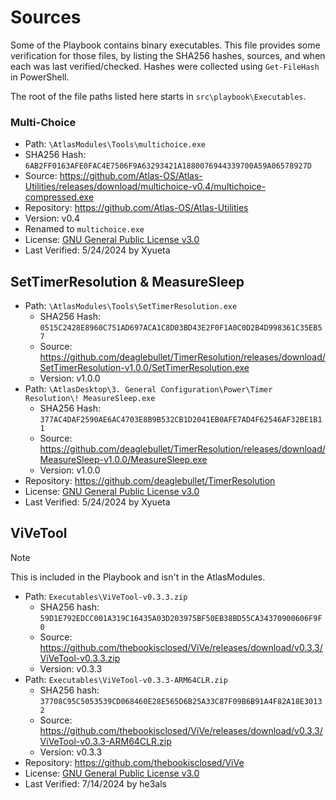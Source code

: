 # Sources
Some of the Playbook contains binary executables. This file provides some verification for those files, by listing the SHA256 hashes, sources, and when each was last verified/checked. Hashes were collected using `Get-FileHash` in PowerShell.

The root of the file paths listed here starts in `src\playbook\Executables`.

### Multi-Choice

- Path: `\AtlasModules\Tools\multichoice.exe`
- SHA256 Hash: `6AB2FF0163AFE0FAC4E7506F9A63293421A1880076944339700A59A06578927D`
- Source: https://github.com/Atlas-OS/Atlas-Utilities/releases/download/multichoice-v0.4/multichoice-compressed.exe
- Repository: https://github.com/Atlas-OS/Atlas-Utilities
- Version: v0.4
- Renamed to `multichoice.exe`
- License: [GNU General Public License v3.0](https://github.com/Atlas-OS/utilities/blob/main/LICENSE)
- Last Verified: 5/24/2024 by Xyueta

## SetTimerResolution & MeasureSleep

- Path: `\AtlasModules\Tools\SetTimerResolution.exe`
    - SHA256 Hash: `0515C2428E8960C751AD697ACA1C8D03BD43E2F0F1A0C0D2B4D998361C35EB57`
    - Source: https://github.com/deaglebullet/TimerResolution/releases/download/SetTimerResolution-v1.0.0/SetTimerResolution.exe
    - Version: v1.0.0
- Path: `\AtlasDesktop\3. General Configuration\Power\Timer Resolution\! MeasureSleep.exe`
    - SHA256 Hash: `377AC4DAF2590AE6AC4703E8B9B532CB1D2041EB0AFE7AD4F62546AF32BE1B11`
    - Source: https://github.com/deaglebullet/TimerResolution/releases/download/MeasureSleep-v1.0.0/MeasureSleep.exe
    - Version: v1.0.0
- Repository: https://github.com/deaglebullet/TimerResolution
- License: [GNU General Public License v3.0](https://github.com/adeaglebullet/TimerResolution/blob/main/LICENSE)
- Last Verified: 5/24/2024 by Xyueta

## ViVeTool

> [!NOTE]  
> This is included in the Playbook and isn't in the AtlasModules.

- Path: `Executables\ViVeTool-v0.3.3.zip`
    - SHA256 hash: `59D1E792EDCC001A319C16435A03D203975BF50EB38BD55CA34370900606F9F0`
    - Source: https://github.com/thebookisclosed/ViVe/releases/download/v0.3.3/ViVeTool-v0.3.3.zip
    - Version: v0.3.3
- Path: `Executables\ViVeTool-v0.3.3-ARM64CLR.zip`
    - SHA256 hash: `37708C95C5053539CD068460E28E565D6B25A33C87F09B6B91A4F82A18E30132`
    - Source: https://github.com/thebookisclosed/ViVe/releases/download/v0.3.3/ViVeTool-v0.3.3-ARM64CLR.zip
    - Version: v0.3.3
- Repository: https://github.com/thebookisclosed/ViVe
- License: [GNU General Public License v3.0](https://github.com/thebookisclosed/ViVe/blob/master/LICENSE)
- Last Verified: 7/14/2024 by he3als